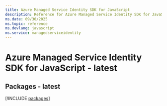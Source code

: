 ```yaml
---
title: Azure Managed Service Identity SDK for JavaScript
description: Reference for Azure Managed Service Identity SDK for JavaScript
ms.date: 09/30/2025
ms.topic: reference
ms.devlang: javascript
ms.service: managedserviceidentity
---
```

# Azure Managed Service Identity SDK for JavaScript - latest
## Packages - latest
[!INCLUDE [packages](managed-service-identity-index.md)]